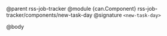 @parent rss-job-tracker
@module {can.Component} rss-job-tracker/components/new-task-day <new-task-day>
@signature `<new-task-day>`

@body

## <new-task-day>

